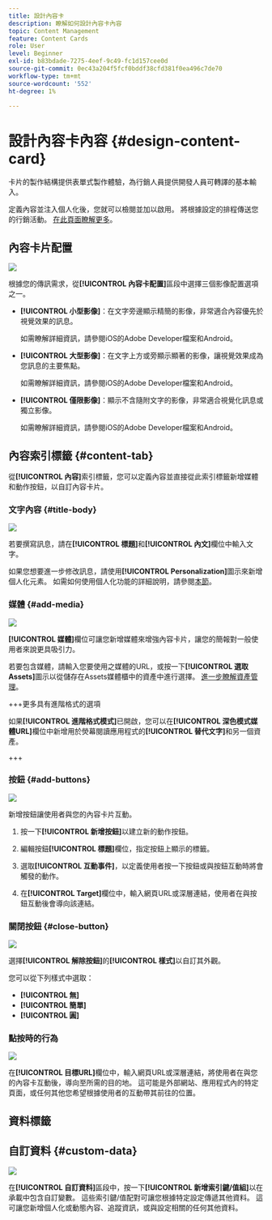 ```yaml
---
title: 設計內容卡
description: 瞭解如何設計內容卡內容
topic: Content Management
feature: Content Cards
role: User
level: Beginner
exl-id: b83bdade-7275-4eef-9c49-fc1d157cee0d
source-git-commit: 0ec43a204f5fcf0bddf38cfd381f0ea496c7de70
workflow-type: tm+mt
source-wordcount: '552'
ht-degree: 1%

---
```


# 設計內容卡內容 {#design-content-card}

卡片的製作結構提供表單式製作體驗，為行銷人員提供開發人員可轉譯的基本輸入。

定義內容並注入個人化後，您就可以檢閱並加以啟用。 將根據設定的排程傳送您的行銷活動。 [在此頁面瞭解更多](../campaigns/review-activate-campaign.md)。

## 內容卡片配置

![](assets/content-card-image.png)

根據您的傳訊需求，從&#x200B;**[!UICONTROL 內容卡配置]**&#x200B;區段中選擇三個影像配置選項之一。

* **[!UICONTROL 小型影像]**：在文字旁邊顯示精簡的影像，非常適合內容優先於視覺效果的訊息。

  如需瞭解詳細資訊，請參閱iOS的Adobe Developer檔案[](https://developer.adobe.com/client-sdks/edge/adobe-journey-optimizer/content-card-ui/iOS/templates/smallimage-template/)和Android[](https://developer.adobe.com/client-sdks/edge/adobe-journey-optimizer/content-card-ui/Android/public-classes/state/smallimagecarduistate/)。

* **[!UICONTROL 大型影像]**：在文字上方或旁顯示顯著的影像，讓視覺效果成為您訊息的主要焦點。

  如需瞭解詳細資訊，請參閱iOS的Adobe Developer檔案[](https://developer.adobe.com/client-sdks/edge/adobe-journey-optimizer/content-card-ui/iOS/templates/largeimage-template/)和Android[](https://developer.adobe.com/client-sdks/edge/adobe-journey-optimizer/content-card-ui/Android/public-classes/state/largeimagecarduistate/)。

* **[!UICONTROL 僅限影像]**：顯示不含隨附文字的影像，非常適合視覺化訊息或獨立影像。

  如需瞭解詳細資訊，請參閱iOS的Adobe Developer檔案[](https://developer.adobe.com/client-sdks/edge/adobe-journey-optimizer/content-card-ui/iOS/templates/imageonly-template/)和Android[](https://developer.adobe.com/client-sdks/edge/adobe-journey-optimizer/content-card-ui/Android/public-classes/state/imageonlycarduistate/)。

## 內容索引標籤 {#content-tab}

從&#x200B;**[!UICONTROL 內容]**&#x200B;索引標籤，您可以定義內容並直接從此索引標籤新增媒體和動作按鈕，以自訂內容卡片。

### 文字內容 {#title-body}

![](assets/content-card-design-2.png)

若要撰寫訊息，請在&#x200B;**[!UICONTROL 標題]**&#x200B;和&#x200B;**[!UICONTROL 內文]**&#x200B;欄位中輸入文字。

如果您想要進一步修改訊息，請使用&#x200B;**[!UICONTROL Personalization]**&#x200B;圖示來新增個人化元素。 如需如何使用個人化功能的詳細說明，請參閱[本節](../personalization/personalize.md)。

### 媒體 {#add-media}

![](assets/content-card-design-3.png)

**[!UICONTROL 媒體]**&#x200B;欄位可讓您新增媒體來增強內容卡片，讓您的簡報對一般使用者來說更具吸引力。

若要包含媒體，請輸入您要使用之媒體的URL，或按一下&#x200B;**[!UICONTROL 選取Assets]**&#x200B;圖示以從儲存在Assets媒體櫃中的資產中進行選擇。 [進一步瞭解資產管理](../integrations/assets.md)。

+++更多具有進階格式的選項

如果&#x200B;**[!UICONTROL 進階格式模式]**&#x200B;已開啟，您可以在&#x200B;**[!UICONTROL 深色模式媒體URL]**&#x200B;欄位中新增用於熒幕閱讀應用程式的&#x200B;**[!UICONTROL 替代文字]**&#x200B;和另一個資產。

+++

### 按鈕 {#add-buttons}

![](assets/content-card-design-4.png)

新增按鈕讓使用者與您的內容卡片互動。

1. 按一下&#x200B;**[!UICONTROL 新增按鈕]**&#x200B;以建立新的動作按鈕。

1. 編輯按鈕&#x200B;**[!UICONTROL 標題]**&#x200B;欄位，指定按鈕上顯示的標籤。

1. 選取&#x200B;**[!UICONTROL 互動事件]**，以定義使用者按一下按鈕或與按鈕互動時將會觸發的動作。

1. 在&#x200B;**[!UICONTROL Target]**&#x200B;欄位中，輸入網頁URL或深層連結，使用者在與按鈕互動後會導向該連結。

<!--
+++More options with advanced formatting

If the **[!UICONTROL Advanced formatting mode]** is switched on, you can choose for your **[!UICONTROL Buttons]**:

* the **[!UICONTROL Font]**
* the **[!UICONTROL Pt size]**
* the **[!UICONTROL Font Color]**
* the **[!UICONTROL Alignment]**

+++
-->

### 關閉按鈕 {#close-button}

![](assets/content-card-design-1.png)

選擇&#x200B;**[!UICONTROL 解除按鈕]**&#x200B;的&#x200B;**[!UICONTROL 樣式]**&#x200B;以自訂其外觀。

您可以從下列樣式中選取：

* **[!UICONTROL 無]**
* **[!UICONTROL 簡單]**
* **[!UICONTROL 圓]**



<!--
+++More options with advanced formatting

If the **[!UICONTROL Advanced formatting mode]** is switched on, you can choose for your **[!UICONTROL Header]** and **[!UICONTROL Body]**:

* the **[!UICONTROL Font]**
* the **[!UICONTROL Pt size]**
* the **[!UICONTROL Font Color]**
* the **[!UICONTROL Alignment]**
+++
-->



### 點按時的行為

![](assets/content-card-design-5.png)

在&#x200B;**[!UICONTROL 目標URL]**&#x200B;欄位中，輸入網頁URL或深層連結，將使用者在與您的內容卡互動後，導向至所需的目的地。 這可能是外部網站、應用程式內的特定頁面，或任何其他您希望根據使用者的互動帶其前往的位置。

## 資料標籤

## 自訂資料 {#custom-data}

![](assets/content-card-design-6.png)

在&#x200B;**[!UICONTROL 自訂資料]**&#x200B;區段中，按一下&#x200B;**[!UICONTROL 新增索引鍵/值組]**&#x200B;以在承載中包含自訂變數。 這些索引鍵/值配對可讓您根據特定設定傳遞其他資料。 這可讓您新增個人化或動態內容、追蹤資訊，或與設定相關的任何其他資料。
